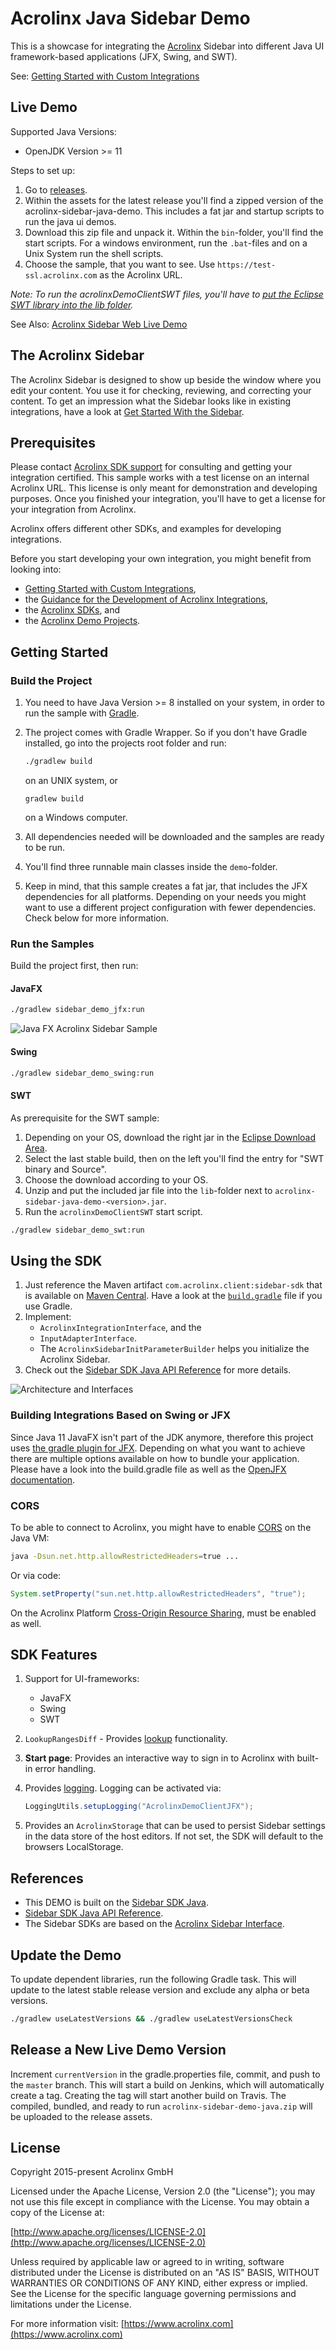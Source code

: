 # Acrolinx Java Sidebar Demo

This is a showcase for integrating the [Acrolinx](https://www.acrolinx.com/) Sidebar
into different Java UI framework-based applications (JFX, Swing, and SWT).

See: [Getting Started with Custom Integrations](https://docs.acrolinx.com/customintegrations)

## Live Demo

Supported Java Versions:

+ OpenJDK Version >= 11  

Steps to set up:

1. Go to [releases](https://github.com/acrolinx/acrolinx-sidebar-demo-java/releases).
2. Within the assets for the latest release you'll find a zipped version of the acrolinx-sidebar-java-demo.
   This includes a fat jar and startup scripts to run the java ui demos.
3. Download this zip file and unpack it.
   Within the `bin`-folder, you'll find the start scripts.
   For a windows environment, run the `.bat`-files and on a Unix System run the shell scripts.
4. Choose the sample, that you want to see. Use `https://test-ssl.acrolinx.com` as the Acrolinx URL.

*Note: To run the acrolinxDemoClientSWT files, you'll have to [put the Eclipse SWT library into the lib folder](#SWT).*

See Also: [Acrolinx Sidebar Web Live Demo](https://acrolinx.github.io/acrolinx-sidebar-demo/samples/index.html)

## The Acrolinx Sidebar

The Acrolinx Sidebar is designed to show up beside the window where you edit your content.
You use it for checking, reviewing, and correcting your content.
To get an impression what the Sidebar looks like in existing integrations, have a look at
[Get Started With the Sidebar](https://docs.acrolinx.com/coreplatform/latest/en/the-sidebar/get-started-with-the-sidebar).

## Prerequisites

Please contact [Acrolinx SDK support](https://github.com/acrolinx/acrolinx-coding-guidance/blob/master/topics/sdk-support.md)
for consulting and getting your integration certified.
This sample works with a test license on an internal Acrolinx URL.
This license is only meant for demonstration and developing purposes.
Once you finished your integration, you'll have to get a license for your integration from Acrolinx.
  
Acrolinx offers different other SDKs, and examples for developing integrations.

Before you start developing your own integration, you might benefit from looking into:

+ [Getting Started with Custom Integrations](https://docs.acrolinx.com/customintegrations),
+ the [Guidance for the Development of Acrolinx Integrations](https://github.com/acrolinx/acrolinx-coding-guidance),
+ the [Acrolinx SDKs](https://github.com/acrolinx?q=sdk), and
+ the [Acrolinx Demo Projects](https://github.com/acrolinx?q=demo).

## Getting Started

### Build the Project

1. You need to have Java Version >= 8 installed on your system, in order to run the sample with [Gradle](https://gradle.org/).
2. The project comes with Gradle Wrapper. So if you don't have Gradle installed, go into the projects root folder and run:

   ```bash
   ./gradlew build
   ```

    on an UNIX system, or

    ```batch
    gradlew build
    ```

    on a Windows computer.

3. All dependencies needed will be downloaded and the samples are ready to be run.
4. You'll find three runnable main classes inside the `demo`-folder.
5. Keep in mind, that this sample creates a fat jar, that includes the JFX dependencies for all platforms.
   Depending on your needs you might want to use a different project configuration with fewer dependencies.
   Check below for more information.

### Run the Samples

Build the project first, then run:

#### JavaFX

```bash
./gradlew sidebar_demo_jfx:run
```

![Java FX Acrolinx Sidebar Sample](/doc/img/AcrolinxDemoCheck.png)

#### Swing

```bash
./gradlew sidebar_demo_swing:run
```

#### SWT

As prerequisite for the SWT sample:

1. Depending on your OS, download the right jar in the [Eclipse Download Area](http://download.eclipse.org/eclipse/downloads/).
2. Select the last stable build, then on the left you'll find the entry for "SWT binary and Source".
3. Choose the download according to your OS.
4. Unzip and put the included jar file into the `lib`-folder next to `acrolinx-sidebar-java-demo-<version>.jar`.
5. Run the `acrolinxDemoClientSWT` start script.

```bash
./gradlew sidebar_demo_swt:run
```

## Using the SDK

1. Just reference the Maven artifact `com.acrolinx.client:sidebar-sdk` that is available on [Maven Central](https://search.maven.org/#search%7Cga%7C1%7Cg%3A%22com.acrolinx.client%22%20a%3A%22sidebar-sdk%22%20).
   Have a look at the [`build.gradle`](build.gradle) file if you use Gradle.
2. Implement:
    * `AcrolinxIntegrationInterface`, and the
    * `InputAdapterInterface`.
    * The `AcrolinxSidebarInitParameterBuilder` helps you initialize the Acrolinx Sidebar.
3. Check out the [Sidebar SDK Java API Reference](https://acrolinx.github.io/sidebar-sdk-java/) for more details.

![Architecture and Interfaces](https://raw.githubusercontent.com/acrolinx/sidebar-sdk-java/master/img/ArchitectureInterfaces.png)

### Building Integrations Based on Swing or JFX

Since Java 11 JavaFX isn't part of the JDK anymore, therefore this project uses [the gradle plugin for JFX](https://plugins.gradle.org/plugin/org.openjfx.javafxplugin).
Depending on what you want to achieve there are multiple options available on how to bundle your application.
Please have a look into the build.gradle file as well as the [OpenJFX documentation](https://openjfx.io/openjfx-docs/).

### CORS

To be able to connect to Acrolinx, you might have to enable [CORS](https://en.wikipedia.org/wiki/Cross-origin_resource_sharing)
on the Java VM:

```bash
java -Dsun.net.http.allowRestrictedHeaders=true ...
```

Or via code:

```java
System.setProperty("sun.net.http.allowRestrictedHeaders", "true");
```

On the Acrolinx Platform [Cross-Origin Resource Sharing](https://docs.acrolinx.com/coreplatform/latest/en/advanced/sidebar-configurations/enable-cross-origin-resource-sharing-cors),
must be enabled as well.

## SDK Features

1. Support for UI-frameworks:
    * JavaFX
    * Swing
    * SWT
2. `LookupRangesDiff` - Provides [lookup](https://github.com/acrolinx/acrolinx-coding-guidance/blob/master/topics/text-lookup.md)
  functionality.
3. **Start page**: Provides an interactive way to sign in to Acrolinx with built-in error handling.
4. Provides [logging](https://github.com/acrolinx/sidebar-sdk-dotnet/blob/master/Acrolinx.Sidebar/Util/Logging/Logger.cs).
   Logging can be activated via:

    ```java
    LoggingUtils.setupLogging("AcrolinxDemoClientJFX");
    ```

5. Provides an `AcrolinxStorage` that can be used to persist Sidebar settings in the data store of the host editors.
   If not set, the SDK will default to the browsers LocalStorage.

## References

+ This DEMO is built on the [Sidebar SDK Java](https://github.com/acrolinx/sidebar-sdk-java).
+ [Sidebar SDK Java API Reference](https://acrolinx.github.io/sidebar-sdk-java/).
+ The Sidebar SDKs are based on the [Acrolinx Sidebar Interface](https://acrolinx.github.io/sidebar-interface/).

## Update the Demo 

To update dependent libraries, run the following Gradle task. This will update to the latest stable release version
and exclude any alpha or beta versions.

```bash
./gradlew useLatestVersions && ./gradlew useLatestVersionsCheck
```

## Release a New Live Demo Version

Increment `currentVersion` in the gradle.properties file, commit, and push to the `master` branch.
This will start a build on Jenkins, which will automatically create a tag. Creating the tag will start another build on Travis.
The compiled, bundled, and ready to run `acrolinx-sidebar-demo-java.zip` will be uploaded to the release assets.

## License

Copyright 2015-present Acrolinx GmbH

Licensed under the Apache License, Version 2.0 (the "License");
you may not use this file except in compliance with the License.
You may obtain a copy of the License at:

[http://www.apache.org/licenses/LICENSE-2.0](http://www.apache.org/licenses/LICENSE-2.0)

Unless required by applicable law or agreed to in writing, software
distributed under the License is distributed on an "AS IS" BASIS,
WITHOUT WARRANTIES OR CONDITIONS OF ANY KIND, either express or implied.
See the License for the specific language governing permissions and
limitations under the License.

For more information visit: [https://www.acrolinx.com](https://www.acrolinx.com)
